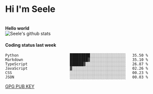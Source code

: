 <h1>Hi I'm Seele</h1>
<br>
<b> Hello world</b>
<br>
<img src="https://github-readme-stats-eight-jade.vercel.app/api?username=Seele0oO&show_icons=true&icon_color=0366d6&bg_color=ffffff&hide_title=true&hide=contribs&include_all_commits=true" alt="Seele's github stats"/>
<br>

<h4>Coding status last week </h4>

<!--START_SECTION:waka-->

```text
Python                       █████████░░░░░░░░░░░░░░░░   35.50 %
Markdown                     ████████▓░░░░░░░░░░░░░░░░   35.10 %
TypeScript                   ██████▓░░░░░░░░░░░░░░░░░░   26.87 %
JavaScript                   ▓░░░░░░░░░░░░░░░░░░░░░░░░   02.26 %
CSS                          ░░░░░░░░░░░░░░░░░░░░░░░░░   00.23 %
JSON                         ░░░░░░░░░░░░░░░░░░░░░░░░░   00.03 %
```

<!--END_SECTION:waka-->



[GPG PUB KEY](https://keys.openpgp.org/vks/v1/by-fingerprint/3FCE91BF5B9666B55B67213C4C57B7824A5B6680)


